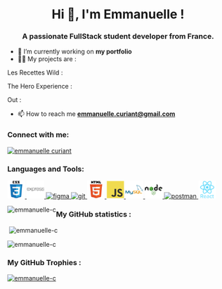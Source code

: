 <h1 align="center">Hi 👋, I'm Emmanuelle !</h1>
<h3 align="center">A passionate FullStack student developer from France.</h3>

- 🔭 I’m currently working on **my portfolio**
- 👨‍💻 My projects are :
<p align="left">Les Recettes Wild : 
<a href="https://github.com/emmanuelle-c/Les-recettes-Wild" target="blank"></a>
</p>
<p align="left">The Hero Experience : 
<a href="https://github.com/emmanuelle-c/Les4Fantastiques" target="blank"></a>
</p>
<p align="left">Out : 
<a href="https://github.com/emmanuelle-c/OUT" target="blank"></a>
</p>

- 📫 How to reach me **emmanuelle.curiant@gmail.com**

<h3 align="left">Connect with me:</h3>
<p align="left">
<a href="https://linkedin.com/in/emmanuelle curiant" target="blank"><img align="center" src="https://raw.githubusercontent.com/rahuldkjain/github-profile-readme-generator/master/src/images/icons/Social/linked-in-alt.svg" alt="emmanuelle curiant" height="30" width="40" /></a>
</p>

<h3 align="left">Languages and Tools:</h3>
<p align="left"> <a href="https://www.w3schools.com/css/" target="_blank" rel="noreferrer"> <img src="https://raw.githubusercontent.com/devicons/devicon/master/icons/css3/css3-original-wordmark.svg" alt="css3" width="40" height="40"/> </a> <a href="https://expressjs.com" target="_blank" rel="noreferrer"> <img src="https://raw.githubusercontent.com/devicons/devicon/master/icons/express/express-original-wordmark.svg" alt="express" width="40" height="40"/> </a> <a href="https://www.figma.com/" target="_blank" rel="noreferrer"> <img src="https://www.vectorlogo.zone/logos/figma/figma-icon.svg" alt="figma" width="40" height="40"/> </a> <a href="https://git-scm.com/" target="_blank" rel="noreferrer"> <img src="https://www.vectorlogo.zone/logos/git-scm/git-scm-icon.svg" alt="git" width="40" height="40"/> </a> <a href="https://www.w3.org/html/" target="_blank" rel="noreferrer"> <img src="https://raw.githubusercontent.com/devicons/devicon/master/icons/html5/html5-original-wordmark.svg" alt="html5" width="40" height="40"/> </a> <a href="https://developer.mozilla.org/en-US/docs/Web/JavaScript" target="_blank" rel="noreferrer"> <img src="https://raw.githubusercontent.com/devicons/devicon/master/icons/javascript/javascript-original.svg" alt="javascript" width="40" height="40"/> </a> <a href="https://www.mysql.com/" target="_blank" rel="noreferrer"> <img src="https://raw.githubusercontent.com/devicons/devicon/master/icons/mysql/mysql-original-wordmark.svg" alt="mysql" width="40" height="40"/> </a> <a href="https://nodejs.org" target="_blank" rel="noreferrer"> <img src="https://raw.githubusercontent.com/devicons/devicon/master/icons/nodejs/nodejs-original-wordmark.svg" alt="nodejs" width="40" height="40"/> </a> <a href="https://postman.com" target="_blank" rel="noreferrer"> <img src="https://www.vectorlogo.zone/logos/getpostman/getpostman-icon.svg" alt="postman" width="40" height="40"/> </a> <a href="https://reactjs.org/" target="_blank" rel="noreferrer"> <img src="https://raw.githubusercontent.com/devicons/devicon/master/icons/react/react-original-wordmark.svg" alt="react" width="40" height="40"/> </a> </p>

<p><img align="left" src="https://github-readme-stats.vercel.app/api/top-langs?username=emmanuelle-c&show_icons=true&locale=en&layout=compact" alt="emmanuelle-c" /></p>

<h3 align="left">My GitHub statistics :</h3>
<p>&nbsp;<img align="center" src="https://github-readme-stats.vercel.app/api?username=emmanuelle-c&show_icons=true&locale=en" alt="emmanuelle-c" /></p>

<p><img align="center" src="https://github-readme-streak-stats.herokuapp.com/?user=emmanuelle-c&" alt="emmanuelle-c" /></p>

<h3 align="left">My GitHub Trophies :</h3>
<p align="left"> <a href="https://github.com/ryo-ma/github-profile-trophy"><img src="https://github-profile-trophy.vercel.app/?username=emmanuelle-c" alt="emmanuelle-c" /></a> </p>
